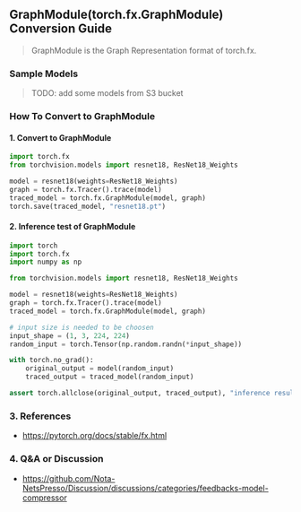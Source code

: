 ## GraphModule(torch.fx.GraphModule) Conversion Guide


> GraphModule is the Graph Representation format of torch.fx.



### Sample Models

> TODO: add some models from S3 bucket



### How To Convert to GraphModule

#### 1. Convert to GraphModule

```python
import torch.fx
from torchvision.models import resnet18, ResNet18_Weights

model = resnet18(weights=ResNet18_Weights)
graph = torch.fx.Tracer().trace(model)
traced_model = torch.fx.GraphModule(model, graph)
torch.save(traced_model, "resnet18.pt")
```



#### 2. Inference test of GraphModule

```python
import torch
import torch.fx
import numpy as np

from torchvision.models import resnet18, ResNet18_Weights

model = resnet18(weights=ResNet18_Weights)
graph = torch.fx.Tracer().trace(model)
traced_model = torch.fx.GraphModule(model, graph)

# input size is needed to be choosen
input_shape = (1, 3, 224, 224)
random_input = torch.Tensor(np.random.randn(*input_shape))

with torch.no_grad():
    original_output = model(random_input)
    traced_output = traced_model(random_input)

assert torch.allclose(original_output, traced_output), "inference result is not equal!"
```





### 3. References

- https://pytorch.org/docs/stable/fx.html



### 4. Q&A or Discussion

- https://github.com/Nota-NetsPresso/Discussion/discussions/categories/feedbacks-model-compressor
